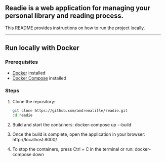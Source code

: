 ## **Readie** is a web application for managing your personal library and reading process.  
This README provides instructions on how to run the project locally.

---

## Run locally with Docker

### Prerequisites
- [Docker](https://docs.docker.com/get-docker/) installed  
- [Docker Compose](https://docs.docker.com/compose/install/) installed  

### Steps
1. Clone the repository:
   ```bash
   git clone https://github.com/andremalille/readie.git
   cd readie
   
2. Build and start the containers:
docker-compose up --build

3. Once the build is complete, open the application in your browser:
http://localhost:8000/

4. To stop the containers, press Ctrl + C in the terminal or run:
docker-compose down
